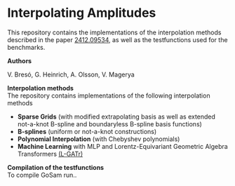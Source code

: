 # Interpolating Amplitudes

This repository contains the implementations of the interpolation methods described in the paper [2412.09534](https://arxiv.org/abs/2412.09534), as well as the testfunctions used for the benchmarks.

**Authors**

V. Bresó, G. Heinrich, A. Olsson, V. Magerya

**Interpolation methods**  
The repository contains implementations of the following interpolation methods
* **Sparse Grids** (with modified extrapolating basis as well as extended not-a-knot B-spline and boundaryless B-spline basis functions)
* **B-splines** (uniform or not-a-knot constructions)
* **Polynomial Interpolation** (with Chebyshev polynomials)
* **Machine Learning** with MLP and Lorentz-Equivariant Geometric Algebra Transformers [(L-GATr)](https://arxiv.org/abs/2405.14806)

**Compilation of the testfunctions**  
To compile GoSam run..
